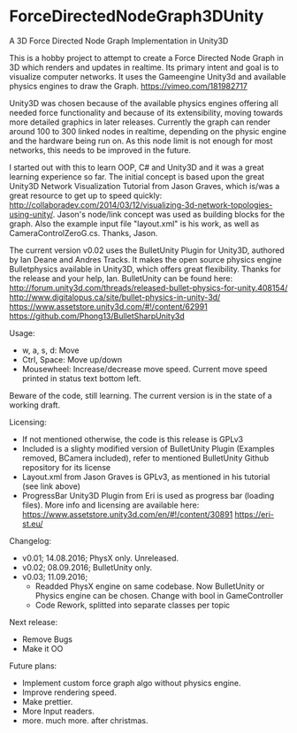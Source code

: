 # ForceDirectedNodeGraph3DUnity
A 3D Force Directed Node Graph Implementation in Unity3D

This is a hobby project to attempt to create a Force Directed Node Graph in 3D which renders and updates in realtime. Its primary intent and goal is to visualize computer networks. It uses the Gameengine Unity3d and available physics engines to draw the Graph.
https://vimeo.com/181982717

Unity3D was chosen because of the available physics engines offering all needed force functionality and because of its extensibility, moving towards more detailed graphics in later releases. Currently the graph can render around 100 to 300 linked nodes  in realtime, depending on the physic engine and the hardware being run on. As this node limit is not enough for most networks, this needs to be improved in the future.

I started out with this to learn OOP, C# and Unity3D and it was a great learning experience so far. The initial concept is based upon the great Unity3D Network Visualization Tutorial from Jason Graves, which is/was a great resource to get up to speed quickly: http://collaboradev.com/2014/03/12/visualizing-3d-network-topologies-using-unity/. Jason's node/link concept was used as building blocks for the graph. Also the example input file "layout.xml" is his work, as well as CameraControlZeroG.cs. Thanks, Jason.

The current version v0.02 uses the BulletUnity Plugin for Unity3D, authored by Ian Deane and Andres Tracks. It makes the open source physics engine Bulletphysics available in Unity3D, which offers great flexibility. Thanks for the release and your help, Ian. BulletUnity can be found here:
http://forum.unity3d.com/threads/released-bullet-physics-for-unity.408154/
http://www.digitalopus.ca/site/bullet-physics-in-unity-3d/
https://www.assetstore.unity3d.com/#!/content/62991
https://github.com/Phong13/BulletSharpUnity3d

Usage:
- w, a, s, d: Move
- Ctrl, Space: Move up/down
- Mousewheel: Increase/decrease move speed. Current move speed printed in status text bottom left.

Beware of the code, still learning. The current version is in the state of a working draft.

Licensing:
- If not mentioned otherwise, the code is this release is GPLv3
- Included is a slighty modified version of BulletUnity Plugin (Examples removed, BCamera included), refer to mentioned BulletUnity Github repository for its license
- Layout.xml from Jason Graves is GPLv3, as mentioned in his tutorial (see link above)
- ProgressBar Unity3D Plugin from Eri is used as progress bar (loading files). More info and licensing are available here:
      https://www.assetstore.unity3d.com/en/#!/content/30891
      https://eri-st.eu/

Changelog:
- v0.01; 14.08.2016; PhysX only. Unreleased.
- v0.02; 08.09.2016; BulletUnity only.
- v0.03; 11.09.2016; 
	- Readded PhysX engine on same codebase. Now BulletUnity or Physics engine can be chosen. Change with bool in GameController
	- Code Rework, splitted into separate classes per topic

Next release:
- Remove Bugs
- Make it OO 

Future plans:
- Implement custom force graph algo without physics engine.
- Improve rendering speed.
- Make prettier. 
- More Input readers.
- more. much more. after christmas.

